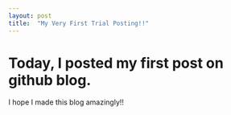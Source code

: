 ```yaml
---
layout: post
title:  "My Very First Trial Posting!!"
---
```


# Today, I posted my first post on github blog.

I hope I made this blog amazingly!!
